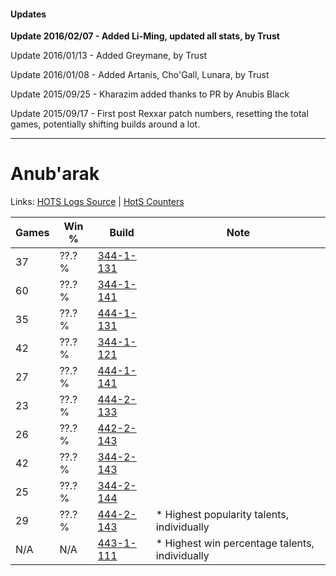 #### Updates
**Update 2016/02/07 - Added Li-Ming, updated all stats, by Trust**

Update 2016/01/13 - Added Greymane, by Trust

Update 2016/01/08 - Added Artanis, Cho'Gall, Lunara, by Trust

Update 2015/09/25 - Kharazim added thanks to PR by Anubis Black

Update 2015/09/17 - First post Rexxar patch numbers, resetting the total games, potentially shifting builds around a lot.

***

# Anub'arak

Links: [HOTS Logs Source](https://www.hotslogs.com/Sitewide/HeroDetails?Hero=Anub'arak) | [HotS Counters](http://hotscounters.com/#/hero/Anub'arak)

Games  | Win %  | Build     | Note
-----  | -----  | -----     | ----
37     | ??.? % | [344-1-131](http://www.heroesfire.com/hots/talent-calculator/anubarak#pHXh) | 
60     | ??.? % | [344-1-141](http://www.heroesfire.com/hots/talent-calculator/anubarak#pHXr) | 
35     | ??.? % | [444-1-131](http://www.heroesfire.com/hots/talent-calculator/anubarak#t5gh) | 
42     | ??.? % | [344-1-121](http://www.heroesfire.com/hots/talent-calculator/anubarak#pHXX) | 
27     | ??.? % | [444-1-141](http://www.heroesfire.com/hots/talent-calculator/anubarak#t5gr) | 
23     | ??.? % | [444-2-133](http://www.heroesfire.com/hots/talent-calculator/anubarak#t5wL) | 
26     | ??.? % | [442-2-143](http://www.heroesfire.com/hots/talent-calculator/anubarak#t11_) | 
42     | ??.? % | [344-2-143](http://www.heroesfire.com/hots/talent-calculator/anubarak#pHnV) | 
25     | ??.? % | [344-2-144](http://www.heroesfire.com/hots/talent-calculator/anubarak#pHnW) | 
29     | ??.? % | [444-2-143](http://www.heroesfire.com/hots/talent-calculator/anubarak#t5wV) | * Highest popularity talents, individually
N/A    | N/A    | [443-1-111](http://www.heroesfire.com/hots/talent-calculator/anubarak#t3E7) | * Highest win percentage talents, individually
